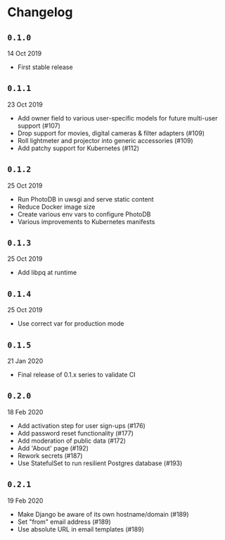 # Changelog

## `0.1.0`

14 Oct 2019

* First stable release

## `0.1.1`

23 Oct 2019

* Add owner field to various user-specific models for future multi-user support (#107)
* Drop support for movies, digital cameras & filter adapters (#109)
* Roll lightmeter and projector into generic accessories (#109)
* Add patchy support for Kubernetes (#112)

## `0.1.2`

25 Oct 2019

* Run PhotoDB in uwsgi and serve static content
* Reduce Docker image size
* Create various env vars to configure PhotoDB
* Various improvements to Kubernetes manifests

## `0.1.3`

25 Oct 2019

* Add libpq at runtime

## `0.1.4`

25 Oct 2019

* Use correct var for production mode

## `0.1.5`

21 Jan 2020

* Final release of 0.1.x series to validate CI

## `0.2.0`

18 Feb 2020

* Add activation step for user sign-ups (#176)
* Add password reset functionality (#177)
* Add moderation of public data (#172)
* Add 'About' page (#192)
* Rework secrets (#187)
* Use StatefulSet to run resilient Postgres database (#193)

## `0.2.1`

19 Feb 2020

* Make Django be aware of its own hostname/domain (#189)
* Set "from" email address (#189)
* Use absolute URL in email templates (#189)
